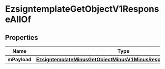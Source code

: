 
# EzsigntemplateGetObjectV1ResponseAllOf

## Properties
Name | Type | Description | Notes
------------ | ------------- | ------------- | -------------
**mPayload** | [**EzsigntemplateMinusGetObjectMinusV1MinusResponseMinusMPayload**](EzsigntemplateMinusGetObjectMinusV1MinusResponseMinusMPayload.md) |  | 




